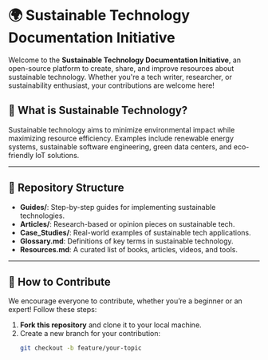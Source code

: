 # 🌍 Sustainable Technology Documentation Initiative

Welcome to the **Sustainable Technology Documentation Initiative**, an open-source platform to create, share, and improve resources about sustainable technology. Whether you're a tech writer, researcher, or sustainability enthusiast, your contributions are welcome here!

## 🌟 What is Sustainable Technology?
Sustainable technology aims to minimize environmental impact while maximizing resource efficiency. Examples include renewable energy systems, sustainable software engineering, green data centers, and eco-friendly IoT solutions.

---

## 📂 Repository Structure

- **Guides/**: Step-by-step guides for implementing sustainable technologies.
- **Articles/**: Research-based or opinion pieces on sustainable tech.
- **Case_Studies/**: Real-world examples of sustainable tech applications.
- **Glossary.md**: Definitions of key terms in sustainable technology.
- **Resources.md**: A curated list of books, articles, videos, and tools.

---

## 🚀 How to Contribute

We encourage everyone to contribute, whether you’re a beginner or an expert! Follow these steps:

1. **Fork this repository** and clone it to your local machine.
2. Create a new branch for your contribution:
   ```bash
   git checkout -b feature/your-topic

